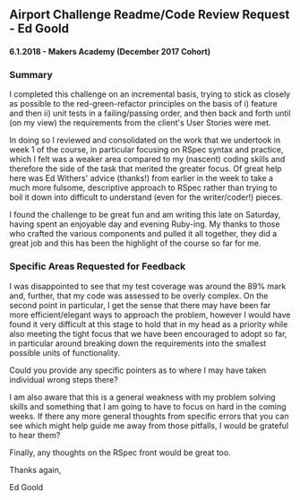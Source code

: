 ## **Airport Challenge Readme/Code Review Request - Ed Goold**
#### **6.1.2018 - Makers Academy (December 2017 Cohort)**

### **Summary**

I completed this challenge on an incremental basis, trying to stick as closely as possible to the red-green-refactor principles
on the basis of i) feature and then ii) unit tests in a failing/passing order, and then back and forth until (on my view)
the requirements from the client's User Stories were met.

In doing so I reviewed and consolidated on the work that we undertook in week 1 of the course, in particular focusing on RSpec
syntax and practice, which I felt was a weaker area compared to my (nascent) coding skills and therefore the side of the task
that merited the greater focus.  Of great help here was Ed Withers' advice (thanks!) from earlier in the week to take a much more
fulsome, descriptive approach to RSpec rather than trying to boil it down into difficult to understand (even for the writer/coder!)
pieces.

I found the challenge to be great fun and am writing this late on Saturday, having spent an enjoyable day and evening Ruby-ing.
My thanks to those who crafted the various components and pulled it all together, they did a great job and this has been the
highlight of the course so far for me.

### **Specific Areas Requested for Feedback**

I was disappointed to see that my test coverage was around the 89% mark and, further, that my code was assessed to be overly
complex.  On the second point in particular, I get the sense that there may have been far more efficient/elegant ways to approach
the problem, however I would have found it very difficult at this stage to hold that in my head as a priority while also
meeting the tight focus that we have been encouraged to adopt so far, in particular around breaking down the 
requirements into the smallest possible units of functionality.

Could you provide any specific pointers as to where I may have taken individual wrong steps there?

I am also aware that this is a general weakness with my problem solving skills and something that I am going to have to focus on
hard in the coming weeks.  If there any more general thoughts from specific errors that you can see which might help guide me
away from those pitfalls, I would be grateful to hear them?

Finally, any thoughts on the RSpec front would be great too.

Thanks again,

Ed Goold

